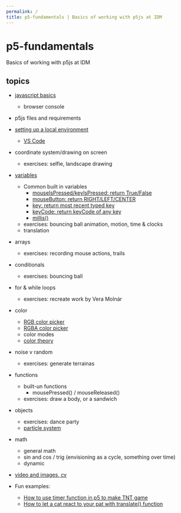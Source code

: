 ```yaml
---
permalink: /
title: p5-fundamentals | Basics of working with p5js at IDM
---
```


# p5-fundamentals
Basics of working with p5js at IDM

## topics
- [javascript basics](javascript)
  - browser console
- p5js files and requirements
- [setting up a local environment](00_setup)
  - [VS Code](https://youtu.be/epQgFt4NTPI)
- coordinate system/drawing on screen
  - exercises: selfie, landscape drawing
- [variables](variables)
  - Common built in variables
    - [mouseIsPressed/keyIsPressed: return True/False](https://editor.p5js.org/JiyunYao/sketches/IwEcNmrlM)
    - [mouseButton: return RIGHT/LEFT/CENTER](https://p5js.org/reference/#/p5/mouseButton)
    - [key: return most recent typed key](https://p5js.org/reference/#/p5/key)
    - [keyCode: return keyCode of any key](https://editor.p5js.org/JiyunYao/sketches/Q-15JpcIU)
    - [millis()](https://p5js.org/reference/#/p5/millis)
  - exercises: bouncing ball animation, motion, time & clocks
  - translation
- arrays
  - exercises: recording mouse actions, trails 
- conditionals
  - exercises: bouncing ball
- for & while loops
  - exercises: recreate work by Vera Molnár
- color
  - [RGB color picker](4_rgbpicker)
  - [RGBA color picker](4_rgbapicker)
  - color modes
  - [color theory](4a_color_modes)
- noise v random
  - exercises: generate terrainas
- functions
  - built-un functions
    - mousePressed() / mouseReleased()
  - exercises: draw a body, or a sandwich
- objects
  - exercises: dance party
  - [particle system](https://lillylin.medium.com/p5-js-tutorials-particle-systems-254b4b0344a2)
- math 
  - general math
  - sin and cos / trig (envisioning as a cycle, something over time)
  - dynamic
- [video and images, cv](https://idmnyu.github.io/DM-GY-6063-Creative-Coding-A-Fall-2020/cv.html)

- Fun examples:
  - [How to use timer function in p5 to make TNT game](https://editor.p5js.org/JiyunYao/sketches/0OOdWCtZ5)
  - [How to let a cat react to your pat with translate() function](https://editor.p5js.org/JiyunYao/sketches/6vkmvtbXE)
